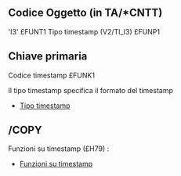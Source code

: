 ## Codice Oggetto (in TA/\*CNTT)
'I3'                               £FUNT1
Tipo timestamp     (V2/TI_I3)      £FUNP1
## Chiave primaria
Codice timestamp                   £FUNK1

Il tipo timestamp specifica il formato del timestamp
- [Tipo timestamp](Sorgenti/OG/V2/TI_I3)

## /COPY
Funzioni su timestamp (£H79) : 
- [Funzioni su timestamp](Sorgenti/OJ/PGM/TSTH79)
